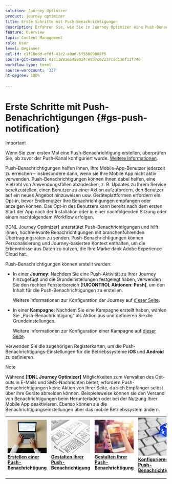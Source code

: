```yaml
---
solution: Journey Optimizer
product: journey optimizer
title: Erste Schritte mit Push-Benachrichtigungen
description: Erfahren Sie, wie Sie in Journey Optimizer eine Push-Benachrichtigung erstellen
feature: Overview
topic: Content Management
role: User
level: Beginner
exl-id: c1f16edd-efdf-41c2-a0ad-5f55009008f5
source-git-commit: d1c11881654580247e8d7c92237cad130f11f749
workflow-type: tm+mt
source-wordcount: '337'
ht-degree: 100%

---
```


# Erste Schritte mit Push-Benachrichtigungen {#gs-push-notification}

>[!IMPORTANT]
>
>Wenn Sie zum ersten Mal eine Push-Benachrichtigung erstellen, überprüfen Sie, ob zuvor der Push-Kanal konfiguriert wurde. [Weitere Informationen](push-gs.md).

Push-Benachrichtigungen helfen Ihnen, Ihre Mobile-App-Benutzer jederzeit zu erreichen – insbesondere dann, wenn sie Ihre Mobile App nicht aktiv verwenden. Push-Benachrichtigungen können Ihnen dabei helfen, eine Vielzahl von Anwendungsfällen abzudecken, z. B. Updates zu Ihrem Service bereitzustellen, einen Benutzer zu einer Aktion aufzufordern, den Benutzer auf ein neues Angebot hinzuweisen usw. Geräteplattformen erfordern ein Opt-in, bevor Endbenutzer Ihre Benachrichtigungen empfangen oder anzeigen können. Das Opt-in des Benutzers kann bereits nach dem ersten Start der App nach der Installation oder in einer nachfolgenden Sitzung oder einem nachfolgendem Workflow erfolgen.

[!DNL Journey Optimizer] unterstützt Push-Benachrichtigungen und hilft Ihnen, hochrelevante Benachrichtigungen mit branchenführenden Übertragungsraten zu senden. Push-Benachrichtigungen können Personalisierung und Journey-basierten Kontext enthalten, um die Erkenntnisse aus Daten zu nutzen, die Ihre Marke dank Adobe Experience Cloud hat.

Push-Benachrichtigungen können erstellt werden:

* In einer **Journey**: Nachdem Sie eine Push-Aktivität zu Ihrer Journey hinzugefügt und die Grundeinstellungen festgelegt haben, verwenden Sie den rechten Fensterbereich **[!UICONTROL Aktionen: Push]**, um den Inhalt für die Push-Benachrichtigungen zu erstellen.

   Weitere Informationen zur Konfiguration der Journey auf [dieser Seite](../building-journeys/journey-gs.md).

* In einer **Kampagne**: Nachdem Sie eine Kampagne erstellt haben, wählen Sie „Push-Benachrichtigung“ als Aktion aus und definieren Sie die Grundeinstellungen.

   Weitere Informationen zur Konfiguration einer Kampagne auf [dieser Seite](../campaigns/create-campaign.md#configure).

Verwenden Sie die zugehörigen Registerkarten, um die Push-Benachrichtigungs-Einstellungen für die Betriebssysteme **iOS** und **Android** zu definieren.

>[!NOTE]
>
>Während **[!DNL Journey Optimizer]** Möglichkeiten zum Verwalten des Opt-outs in E-Mails und SMS-Nachrichten bietet, erfordern Push-Benachrichtigungen keine Aktion von Ihrer Seite, da sich Empfänger selbst über ihre Geräte abmelden können. Beispielsweise können sie den Versand von Benachrichtigungen beim Herunterladen oder bei der Nutzung Ihrer Mobile App deaktivieren. Ebenso können sie die Benachrichtigungseinstellungen über das mobile Betriebssystem ändern.

<table style="table-layout:fixed"><tr style="border: 0;">
<td>
<a href="create-push.md">
<img alt="Lead" src="../assets/do-not-localize/push-create.jpeg">
</a>
<div><a href="create-push.md"><strong>Erstellen einer Push-Benachrichtigung</strong>
</div>
<p>
</td>
<td>
<a href="design-push.md">
<img alt="Gelegentlich" src="../assets/do-not-localize/push-design.jpg">
</a>
<div>
<a href="design-push.md"><strong>Gestalten Ihrer Push-Benachrichtigung</strong></a>
</div>
<p></td>
<td>
<a href="send-push.md">
<img alt="Validierung" src="../assets/do-not-localize/push-sending.jpg">
</a>
<div>
<a href="send-push.md"><strong>Gestalten Ihrer Push-Benachrichtigung</strong></a>
</div>
<p>
</td>
<td>
<a href="push-gs.md">
<img alt="Validierung" src="../assets/do-not-localize/push-config.jpg">
</a>
<div>
<a href="push-gs.md"><strong>Konfigurieren von Push-Benachrichtigungen</strong></a>
</div>
<p>
</td>
</tr></table>
